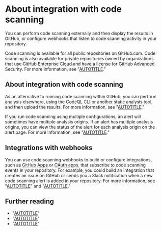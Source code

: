 # About integration with code scanning

You can perform code scanning externally and then display the results in GitHub, or configure webhooks that listen to code scanning activity in your repository.

Code scanning is available for all public repositories on GitHub.com. Code scanning is also available for private repositories owned by organizations that use GitHub Enterprise Cloud and have a license for GitHub Advanced Security. For more information, see "[AUTOTITLE](/get-started/learning-about-github/about-github-advanced-security)."

## About integration with code scanning

As an alternative to running code scanning within GitHub, you can perform analysis elsewhere, using the CodeQL CLI or another static analysis tool, and then upload the results. For more information, see "[AUTOTITLE](/code-security/code-scanning/integrating-with-code-scanning/using-code-scanning-with-your-existing-ci-system)."

If you run code scanning using multiple configurations, an alert will sometimes have multiple analysis origins. If an alert has multiple analysis origins, you can view the status of the alert for each analysis origin on the alert page. For more information, see "[AUTOTITLE](/code-security/code-scanning/managing-code-scanning-alerts/about-code-scanning-alerts#about-analysis-origins)."

## Integrations with webhooks

You can use code scanning webhooks to build or configure integrations, such as [GitHub Apps](/apps/creating-github-apps/setting-up-a-github-app) or [OAuth apps](/apps/oauth-apps/building-oauth-apps), that subscribe to code scanning events in your repository. For example, you could build an integration that creates an issue on GitHub or sends you a Slack notification when a new code scanning alert is added in your repository. For more information, see "[AUTOTITLE](/webhooks)" and "[AUTOTITLE](/webhooks-and-events/webhooks/webhook-events-and-payloads#code_scanning_alert)."

## Further reading

- "[AUTOTITLE](/code-security/code-scanning/introduction-to-code-scanning/about-code-scanning)"
- "[AUTOTITLE](/code-security/code-scanning/integrating-with-code-scanning/using-code-scanning-with-your-existing-ci-system)"
- "[AUTOTITLE](/code-security/code-scanning/integrating-with-code-scanning/sarif-support-for-code-scanning)"

